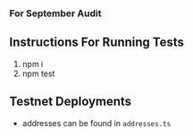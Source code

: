 ### For September Audit

## Instructions For Running Tests

1. npm i
2. npm test

## Testnet Deployments

- addresses can be found in `addresses.ts`
